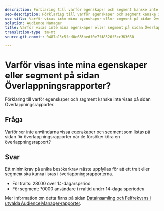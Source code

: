 ```yaml
---
description: Förklaring till varför egenskaper och segment kanske inte visas på sidan Överlappningsrapporter.
seo-description: Förklaring till varför egenskaper och segment kanske inte visas på sidan Överlappningsrapporter.
seo-title: Varför visas inte mina egenskaper eller segment på sidan Överlappningsrapporter?
solution: Audience Manager
title: Varför visas inte mina egenskaper eller segment på sidan Överlappningsrapporter?
translation-type: tm+mt
source-git-commit: 0487a15c5fcd0e653bedf0e7fd8326f5cc363660

---
```



# Varför visas inte mina egenskaper eller segment på sidan Överlappningsrapporter?

Förklaring till varför egenskaper och segment kanske inte visas på sidan Överlappningsrapporter.

## Fråga

Varför ser inte användarna vissa egenskaper och segment som listas på sidan för överlappningsrapporter när de försöker köra en överlappningsrapport?

## Svar

Ett minimikrav på unika besökarkrav måste uppfyllas för att ett trait eller segment ska kunna listas i överlappningsrapporterna.

* För traits: 28000 över 14-dagarsperiod
* För segment: 70000 användare i realtid under 14-dagarsperioden

Mer information om detta finns på sidan [Datainsamling och Felfrekvens i utvalda Audience Manager-rapporter](..//reporting/report-sampling.md).
